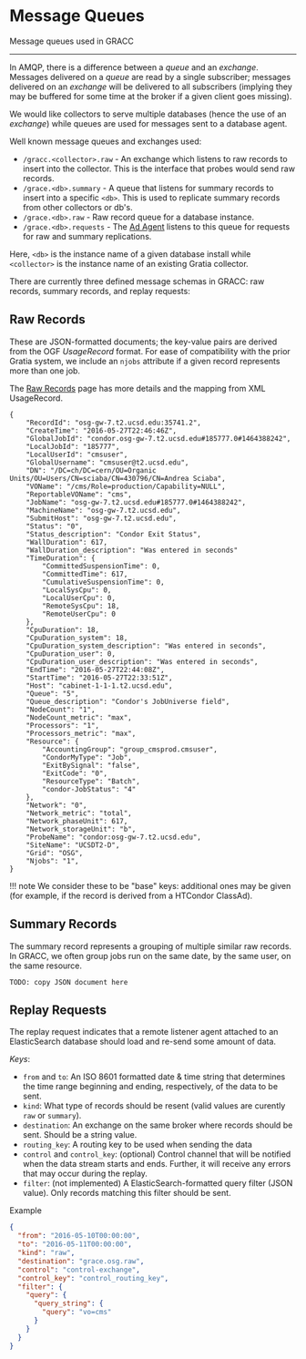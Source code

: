 # Message Queues

Message queues used in GRACC

---

In AMQP, there is a difference between a _queue_ and an _exchange_.  Messages delivered on a _queue_ are read by a single subscriber; messages delivered on an _exchange_ will be delivered to all subscribers (implying they may be buffered for some time at the broker if a given client goes missing).

We would like collectors to serve multiple databases (hence the use of an _exchange_) while queues are used for messages sent to a database agent.

Well known message queues and exchanges used:

* `/gracc.<collector>.raw` - An exchange which listens to raw records to insert into the collector.  This is the interface that probes would send raw records.
* `/grace.<db>.summary` - A queue that listens for summary records to insert into a specific `<db>`.  This is used to replicate summary records from other collectors or db's.
* `/grace.<db>.raw` - Raw record queue for a database instance.
* `/grace.<db>.requests` - The [Ad Agent](agent-arch.md) listens to this queue for requests for raw and summary replications.

Here, `<db>` is the instance name of a given database install while `<collector>` is the instance name of an existing Gratia collector.

There are currently three defined message schemas in GRACC: raw records, summary records, and replay requests:

Raw Records
-----------

These are JSON-formatted documents; the key-value pairs are derived from the OGF *UsageRecord* format.  For ease of compatibility with the prior Gratia system, we include an `njobs` attribute if a given record represents more than one job.

The [Raw Records](raw-records.md) page has more details and the mapping from XML UsageRecord.

```
{
    "RecordId": "osg-gw-7.t2.ucsd.edu:35741.2",
    "CreateTime": "2016-05-27T22:46:46Z",
    "GlobalJobId": "condor.osg-gw-7.t2.ucsd.edu#185777.0#1464388242",
    "LocalJobId": "185777",
    "LocalUserId": "cmsuser",
    "GlobalUsername": "cmsuser@t2.ucsd.edu",
    "DN": "/DC=ch/DC=cern/OU=Organic Units/OU=Users/CN=sciaba/CN=430796/CN=Andrea Sciaba",
    "VOName": "/cms/Role=production/Capability=NULL",
    "ReportableVOName": "cms",
    "JobName": "osg-gw-7.t2.ucsd.edu#185777.0#1464388242",
    "MachineName": "osg-gw-7.t2.ucsd.edu",
    "SubmitHost": "osg-gw-7.t2.ucsd.edu",
    "Status": "0",
    "Status_description": "Condor Exit Status",
    "WallDuration": 617,
    "WallDuration_description": "Was entered in seconds"
    "TimeDuration": {
        "CommittedSuspensionTime": 0,
        "CommittedTime": 617,
        "CumulativeSuspensionTime": 0,
        "LocalSysCpu": 0,
        "LocalUserCpu": 0,
        "RemoteSysCpu": 18,
        "RemoteUserCpu": 0
    },
    "CpuDuration": 18,
    "CpuDuration_system": 18,
    "CpuDuration_system_description": "Was entered in seconds",
    "CpuDuration_user": 0,
    "CpuDuration_user_description": "Was entered in seconds",
    "EndTime": "2016-05-27T22:44:08Z",
    "StartTime": "2016-05-27T22:33:51Z",
    "Host": "cabinet-1-1-1.t2.ucsd.edu",
    "Queue": "5",
    "Queue_description": "Condor's JobUniverse field",
    "NodeCount": "1",
    "NodeCount_metric": "max",
    "Processors": "1",
    "Processors_metric": "max",
    "Resource": {
        "AccountingGroup": "group_cmsprod.cmsuser",
        "CondorMyType": "Job",
        "ExitBySignal": "false",
        "ExitCode": "0",
        "ResourceType": "Batch",
        "condor-JobStatus": "4"
    },
    "Network": "0",
    "Network_metric": "total",
    "Network_phaseUnit": 617,
    "Network_storageUnit": "b",
    "ProbeName": "condor:osg-gw-7.t2.ucsd.edu",
    "SiteName": "UCSDT2-D",
    "Grid": "OSG",
    "Njobs": "1",
}
```

!!! note
    We consider these to be "base" keys: additional ones may be given (for example, if the record is derived from a HTCondor ClassAd).


Summary Records
---------------

The summary record represents a grouping of multiple similar raw records.  In GRACC, we often group jobs run on the same date, by the same user, on the same resource.
```
TODO: copy JSON document here
```

Replay Requests
---------------

The replay request indicates that a remote listener agent attached to an ElasticSearch database should load and re-send some amount of data.

*Keys*:

* `from` and `to`: An ISO 8601 formatted date & time string that determines the time range beginning and ending, respectively, of the data to be sent.
* `kind`: What type of records should be resent (valid values are curently `raw` or `summary`).
* `destination`: An exchange on the same broker where records should be sent.  Should be a string value.
* `routing_key`: A routing key to be used when sending the data
* `control` and `control_key`: (optional) Control channel that will be notified when the data stream starts and ends.  Further, it will receive any errors that may occur during the replay.
* `filter`: (not implemented) A ElasticSearch-formatted query filter (JSON value).  Only records matching this filter should be sent.

Example
```json
{
  "from": "2016-05-10T00:00:00",
  "to": "2016-05-11T00:00:00",
  "kind": "raw",
  "destination": "grace.osg.raw",
  "control": "control-exchange",
  "control_key": "control_routing_key",
  "filter": {
    "query": {
      "query_string": {
        "query": "vo=cms"
      }
    }
  }
}
```

